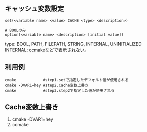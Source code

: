 ## キャッシュ変数設定

	set(<variable name> <value> CACHE <type> <description>)
	
	# BOOLのみ
	option(<variable name> <description> [initial value])

type: BOOL, PATH, FILEPATH, STRING, INTERNAL, UNINITIALIZED
  INTERNAL: ccmakeなどで表示されない。


## 利用例

	cmake            #step1.setで指定したデフォルト値が使用される
	cmake -DVAR1=hey #step2.Cache変数上書き 
	cmake            #step3.step2で指定した値が使用される

## Cache変数上書き 

1. cmake -DVAR1=hey
1. ccmake


